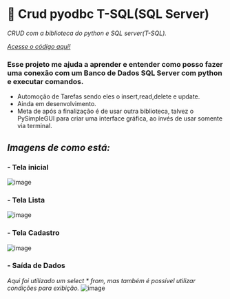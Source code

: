 # :snake: Crud pyodbc T-SQL(SQL Server)
_CRUD com a biblioteca do python e SQL server(T-SQL)._

_<a href='https://github.com/CloretoJannuzzi/crud_pyodbc/blob/main/pyodbc.py'>Acesse o código aqui!</a>_

### Esse projeto me ajuda a aprender e entender como posso fazer uma conexão com um Banco de Dados SQL Server com python e executar comandos.

- Automoção de Tarefas sendo eles o insert,read,delete e update.
- Ainda em desenvolvimento.
- Meta de após a finalização é de usar outra biblioteca, talvez o PySimpleGUI para criar uma interface gráfica, ao invés de usar somente via terminal.

## _Imagens de como está:_ 

### - Tela inicial
![image](https://user-images.githubusercontent.com/100159466/163472673-8b2b3bee-95f8-4ad9-89eb-031588cedf94.png)

### - Tela Lista
![image](https://user-images.githubusercontent.com/100159466/163472805-81feb5d6-f542-4c6d-8e33-bbf41d3d7777.png)

### - Tela Cadastro
![image](https://user-images.githubusercontent.com/100159466/163472907-45a18f18-52ac-4b86-a87e-4ba459a33880.png)

### - Saída de Dados
_Aqui foi utilizado um select * from, mas também é possível utilizar condições para exibição._
![image](https://user-images.githubusercontent.com/100159466/163473073-d5d3c479-34ce-4e2b-a7d5-c0ca52a85e32.png)

